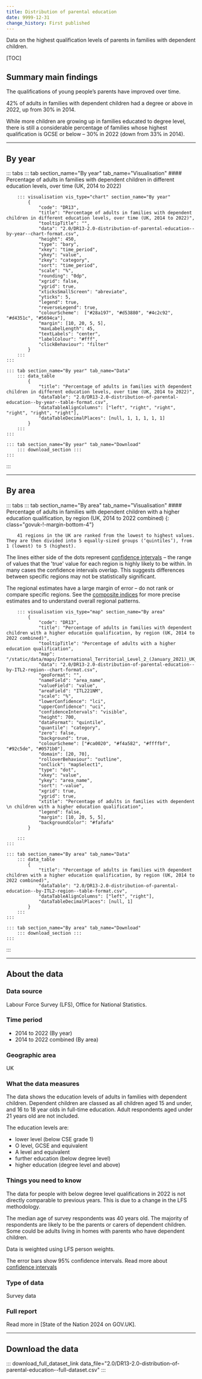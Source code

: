 ```yaml
---
title: Distribution of parental education
date: 9999-12-31
change_history: First published
---
```


Data on the highest qualification levels of parents in families with dependent children.

[TOC]

## Summary main findings

The qualifications of young people’s parents have improved over time.

42% of adults in families with dependent children had a degree or above in 2022, up from 30% in 2014.

While more children are growing up in families educated to degree level, there is still a considerable percentage of families whose highest qualification is GCSE or below – 30% in 2022 (down from 33% in 2014).

---

## By year

::: tabs
    ::: tab section_name="By year" tab_name="Visualisation"
        #### Percentage of adults in families with dependent children in different education levels, over time (UK, 2014 to 2022)

        ::: visualisation vis_type="chart" section_name="By year"
            {
                "code": "DR13",
                "title": "Percentage of adults in families with dependent children in different education levels, over time (UK, 2014 to 2022)",
                "tooltipTitle": "",
                "data": "2.0/DR13-2.0-distribution-of-parental-education--by-year--chart-format.csv",
                "height": 450,
                "type": "bary",
                "xkey": "time_period",
                "ykey": "value",
                "zkey": "category",
                "sort": "time_period",
                "scale": "%",
                "rounding": "0dp",
                "xgrid": false,
                "ygrid": true,
                "xticksSmallScreen": "abreviate",
                "yticks": 5,
                "legend": true,
                "reverseLegend": true,
                "colourScheme":  ["#28a197", "#d53880", "#4c2c92", "#d4351c", "#5694ca"],
                "margin": [10, 20, 5, 5],
                "maxLabelLength": 45,
                "textLabels": "center",
                "labelColour": "#fff",
                "clickBehaviour": "filter"
            }
        :::
    :::

    ::: tab section_name="By year" tab_name="Data"
        ::: data_table
            {
                "title": "Percentage of adults in families with dependent children in different education levels, over time (UK, 2014 to 2022)",
                "dataTable": "2.0/DR13-2.0-distribution-of-parental-education--by-year--table-format.csv",
                "dataTableAlignColumns": ["left", "right", "right", "right", "right", "right"],
                "dataTableDecimalPlaces": [null, 1, 1, 1, 1, 1]
            }
        :::
    :::

    ::: tab section_name="By year" tab_name="Download"
        ::: download_section :::
    :::
:::

---

## By area

::: tabs
    ::: tab section_name="By area" tab_name="Visualisation"
        #### Percentage of adults in families with dependent children with a higher education qualification, by region (UK, 2014 to 2022 combined) {: class="govuk-!-margin-bottom-4"}

        41 regions in the UK are ranked from the lowest to highest values. They are then divided into 5 equally-sized groups (‘quintiles’), from 1 (lowest) to 5 (highest).

The lines either side of the dots represent [confidence intervals](/about-our-analysis#confidence-intervals) – the range of values that the 'true' value for each region is highly likely to be within. In many cases the confidence intervals overlap. This suggests differences between specific regions may not be statistically significant.

The regional estimates have a large margin of error – do not rank or compare specific regions. See the [composite indices](/social_mobility_by_area#composite-measures-by-region) for more precise estimates and to understand overall regional patterns.


        ::: visualisation vis_type="map" section_name="By area"
            {
                "code": "DR13",
                "title": "Percentage of adults in families with dependent children with a higher education qualification, by region (UK, 2014 to 2022 combined)",
                "tooltipTitle": "Percentage of adults with a higher education qualification",
                "map": "/static/data/maps/International_Territorial_Level_2_(January_2021)_UK_BUC.json",
                "data": "2.0/DR13-2.0-distribution-of-parental-education--by-ITL2-region--chart-format.csv",
                "geoFormat": "",
                "nameField": "area_name",
                "valueField": "value",
                "areaField": "ITL221NM",
                "scale": "%",
                "lowerConfidence": "lci",
                "upperConfidence": "uci",
                "confidenceIntervals": "visible",
                "height": 700,
                "dataFormat": "quintile",
                "quantile": "category",
                "zero": false,
                "background": true,
                "colourScheme": ["#ca0020", "#f4a582", "#ffffbf", "#92c5de", "#0571b0"],
                "domain": [20, 70],
                "rolloverBehaviour": "outline",
                "onClick": "mapSelect1",
                "type": "dot",
                "xkey": "value",
                "ykey": "area_name",
                "sort": "-value",
                "xgrid": true,
                "ygrid": true,
                "xtitle": "Percentage of adults in families with dependent \n children with a higher education qualification",
                "legend": false,
                "margin": [10, 20, 5, 5],
                "backgroundColor": "#fafafa"
            }
                
        :::
    :::

    ::: tab section_name="By area" tab_name="Data"
        ::: data_table
            {
                "title": "Percentage of adults in families with dependent children with a higher education qualification, by region (UK, 2014 to 2022 combined)",
                "dataTable": "2.0/DR13-2.0-distribution-of-parental-education--by-ITL2-region--table-format.csv",
                "dataTableAlignColumns": ["left", "right"],
                "dataTableDecimalPlaces": [null, 1]
            }
        :::
    :::

    ::: tab section_name="By area" tab_name="Download"
        ::: download_section :::
    :::
:::

---

## About the data

### Data source
Labour Force Survey (LFS), Office for National Statistics.

### Time period
* 2014 to 2022 (By year)
* 2014 to 2022 combined (By area)

### Geographic area
UK

### What the data measures
The data shows the education levels of adults in families with dependent children. Dependent children are classed as all children aged 15 and under, and 16 to 18 year olds in full-time education. Adult respondents aged under 21 years old are not included.

The education levels are:

* lower level (below CSE grade 1)
* O level, GCSE and equivalent
* A level and equivalent
* further education (below degree level)
* higher education (degree level and above)

### Things you need to know
The data for people with below degree level qualifications in 2022 is not directly comparable to previous years. This is due to a change in the LFS methodology.

The median age of survey respondents was 40 years old. The majority of respondents are likely to be the parents or carers of dependent children. Some could be adults living in homes with parents who have dependent children.

Data is weighted using LFS person weights.

The error bars show 95% confidence intervals. Read more about [confidence intervals](/about-our-analysis#confidence-intervals)

### Type of data
Survey data

### Full report
Read more in [State of the Nation 2024 on GOV.UK].

---

## Download the data

::: download_full_dataset_link data_file="2.0/DR13-2.0-distribution-of-parental-education--full-dataset.csv" :::
